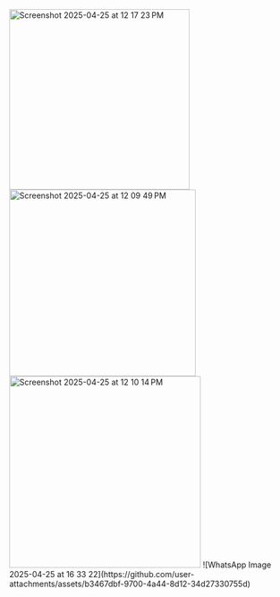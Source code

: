 <img width="322" alt="Screenshot 2025-04-25 at 12 17 23 PM" src="https://github.com/user-attachments/assets/65b7bdaf-05f3-4f02-b641-7d67df1658c6" />
<img width="333" alt="Screenshot 2025-04-25 at 12 09 49 PM" src="https://github.com/user-attachments/assets/0bbf8176-20a7-4c77-b60c-b9701eb0a424" />
<img width="342" alt="Screenshot 2025-04-25 at 12 10 14 PM" src="https://github.com/user-attachments/assets/9a5f8a02-2fb0-4dde-8691-665e69cb5776" />
![WhatsApp Image 2025-04-25 at 16 33 22](https://github.com/user-attachments/assets/b3467dbf-9700-4a44-8d12-34d27330755d)
